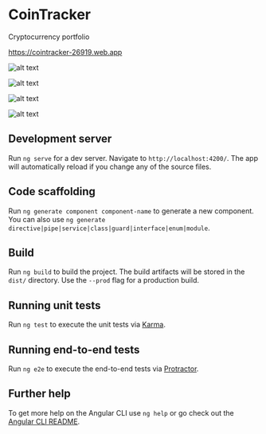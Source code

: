 # CoinTracker
Cryptocurrency portfolio

https://cointracker-26919.web.app

![alt text](https://user-images.githubusercontent.com/39531282/91370227-0b00a800-e80e-11ea-9e61-d2ed75c8c443.png)

![alt text](https://user-images.githubusercontent.com/39531282/91370235-0e942f00-e80e-11ea-8dc2-615d469b6fcc.png)

![alt text](https://user-images.githubusercontent.com/39531282/91370256-2075d200-e80e-11ea-83b2-d342dda682e1.png)

![alt text](https://user-images.githubusercontent.com/39531282/91370270-2e2b5780-e80e-11ea-8dd8-92c53a5ac6ba.png)

## Development server

Run `ng serve` for a dev server. Navigate to `http://localhost:4200/`. The app will automatically reload if you change any of the source files.

## Code scaffolding

Run `ng generate component component-name` to generate a new component. You can also use `ng generate directive|pipe|service|class|guard|interface|enum|module`.

## Build

Run `ng build` to build the project. The build artifacts will be stored in the `dist/` directory. Use the `--prod` flag for a production build.

## Running unit tests

Run `ng test` to execute the unit tests via [Karma](https://karma-runner.github.io).

## Running end-to-end tests

Run `ng e2e` to execute the end-to-end tests via [Protractor](http://www.protractortest.org/).

## Further help

To get more help on the Angular CLI use `ng help` or go check out the [Angular CLI README](https://github.com/angular/angular-cli/blob/master/README.md).
